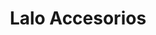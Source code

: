 ---
title: "Lalo Accesorios"
url: /san-salvador-de-jujuy/lalo-accesorios-juana-manuela-gorriti/
shop: Autoteile
---